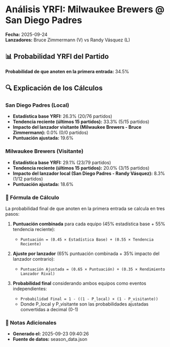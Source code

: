 # Análisis YRFI: Milwaukee Brewers @ San Diego Padres

**Fecha:** 2025-09-24  
**Lanzadores:** Bruce Zimmermann (V) vs Randy Vásquez (L)

## 📊 Probabilidad YRFI del Partido

**Probabilidad de que anoten en la primera entrada:** 34.5%

## 🔍 Explicación de los Cálculos

### San Diego Padres (Local)
- **Estadística base YRFI:** 26.3% (20/76 partidos)
- **Tendencia reciente (últimos 15 partidos):** 33.3% (5/15 partidos)
- **Impacto del lanzador visitante (Milwaukee Brewers - Bruce Zimmermann):** 0.0% (0/0 partidos)
- **Puntuación ajustada:** 19.6%

### Milwaukee Brewers (Visitante)
- **Estadística base YRFI:** 29.1% (23/79 partidos)
- **Tendencia reciente (últimos 15 partidos):** 20.0% (3/15 partidos)
- **Impacto del lanzador local (San Diego Padres - Randy Vásquez):** 8.3% (1/12 partidos)
- **Puntuación ajustada:** 18.6%

### 📝 Fórmula de Cálculo

La probabilidad final de que anoten en la primera entrada se calcula en tres pasos:

1. **Puntuación combinada** para cada equipo (45% estadística base + 55% tendencia reciente):
   - `Puntuación = (0.45 × Estadística Base) + (0.55 × Tendencia Reciente)`

2. **Ajuste por lanzador** (65% puntuación combinada + 35% impacto del lanzador contrario):
   - `Puntuación Ajustada = (0.65 × Puntuación) + (0.35 × Rendimiento Lanzador Rival)`

3. **Probabilidad final** considerando ambos equipos como eventos independientes:
   - `Probabilidad Final = 1 - ((1 - P_local) × (1 - P_visitante))`
   - Donde P_local y P_visitante son las probabilidades ajustadas convertidas a decimal (0-1)

### 📌 Notas Adicionales

- **Generado el:** 2025-09-23 09:40:26
- **Fuente de datos:** season_data.json
